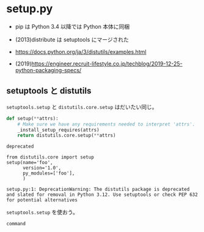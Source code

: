 # setup.py

* pip は Python 3.4 以降では Python 本体に同梱
* (2013)distribute は setuptools にマージされた

* <https://docs.python.org/ja/3/distutils/examples.html>
* (2019)<https://engineer.recruit-lifestyle.co.jp/techblog/2019-12-25-python-packaging-specs/>

## setuptools と distutils

`setuptools.setup` と `distutils.core.setup` はだいたい同じ。

```python
def setup(**attrs):
    # Make sure we have any requirements needed to interpret 'attrs'.
    _install_setup_requires(attrs)
    return distutils.core.setup(**attrs)
```

`deprecated`

```
from distutils.core import setup
setup(name='foo',
      version='1.0',
      py_modules=['foo'],
      )
```

```{warning}
setup.py:1: DeprecationWarning: The distutils package is deprecated and slated for removal in Python 3.12. Use setuptools or check PEP 632 for potential alternatives
```

`setuptools.setup` を使おう。

```{toctree}
command
```
